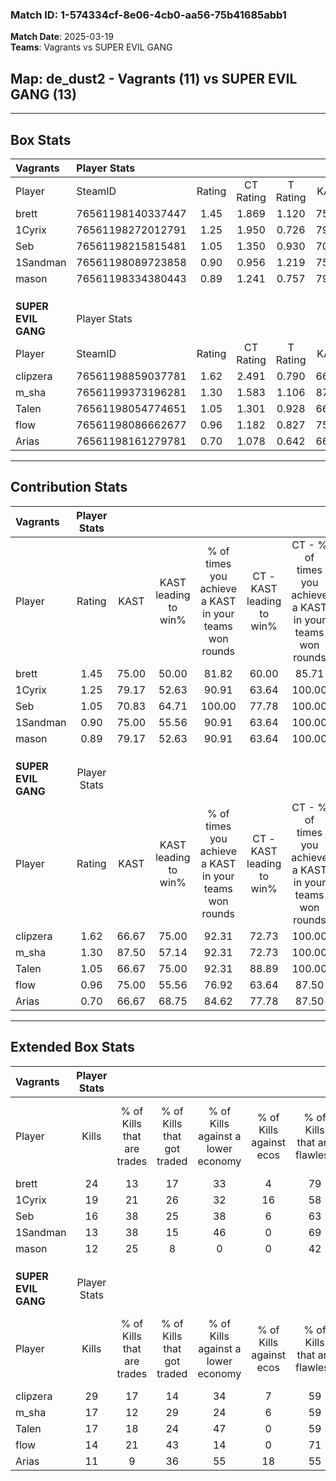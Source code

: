 ### Match ID: 1-574334cf-8e06-4cb0-aa56-75b41685abb1  
**Match Date**: 2025-03-19  
**Teams**: Vagrants vs SUPER EVIL GANG  

## **Map**: de_dust2 - Vagrants (11) vs SUPER EVIL GANG (13)  
---  

## Box Stats  

| **Vagrants**        | Player Stats      |        |           |          |       |       |       |         |        |      |     |
| :- | :- | :-: | :-: | :-: | :-: | :-: | :-: | :-: | :-: | :-: | :-: |
| Player              | SteamID           | Rating | CT Rating | T Rating | KAST  |  ADR  | Kills | Assists | Deaths | K/D  | HS% |
| brett               | 76561198140337447 |  1.45  |   1.869   |  1.120   | 75.00 | 98.3  |  24   |    4    |   16   | 1.50 | 66  |
| 1Cyrix              | 76561198272012791 |  1.25  |   1.950   |  0.726   | 79.17 | 85.9  |  19   |    6    |   17   | 1.12 | 31  |
| Seb                 | 76561198215815481 |  1.05  |   1.350   |  0.930   | 70.83 | 84.6  |  16   |    6    |   18   | 0.89 | 50  |
| 1Sandman            | 76561198089723858 |  0.90  |   0.956   |  1.219   | 75.00 | 61.0  |  13   |    7    |   18   | 0.72 | 61  |
| mason               | 76561198334380443 |  0.89  |   1.241   |  0.757   | 79.17 | 66.8  |  12   |    6    |   19   | 0.63 | 91  |
|                     |                   |        |           |          |       |       |       |         |        |      |     |
|                     |                   |        |           |          |       |       |       |         |        |      |     |
|                     |                   |        |           |          |       |       |       |         |        |      |     |
| **SUPER EVIL GANG** | Player Stats      |        |           |          |       |       |       |         |        |      |     |
| Player              | SteamID           | Rating | CT Rating | T Rating | KAST  |  ADR  | Kills | Assists | Deaths | K/D  | HS% |
| clipzera            | 76561198859037781 |  1.62  |   2.491   |  0.790   | 66.67 | 111.3 |  29   |    6    |   16   | 1.81 | 44  |
| m_sha               | 76561199373196281 |  1.30  |   1.583   |  1.106   | 87.50 | 79.8  |  17   |    5    |   13   | 1.31 | 52  |
| Talen               | 76561198054774651 |  1.05  |   1.301   |  0.928   | 66.67 | 72.2  |  17   |    8    |   17   | 1.00 | 58  |
| flow                | 76561198086662677 |  0.96  |   1.182   |  0.827   | 75.00 | 62.3  |  14   |    6    |   17   | 0.82 | 57  |
| Arias               | 76561198161279781 |  0.70  |   1.078   |  0.642   | 66.67 | 62.9  |  11   |    6    |   21   | 0.52 | 81  |
---  

## Contribution Stats  

| **Vagrants**        | Player Stats |       |                      |                                                        |                           |                                                             |                          |                                                            |
| :- | :-: | :-: | :-: | :-: | :-: | :-: | :-: | :-: |
| Player              |    Rating    | KAST  | KAST leading to win% | % of times you achieve a KAST in your teams won rounds | CT - KAST leading to win% | CT - % of times you achieve a KAST in your teams won rounds | T - KAST leading to win% | T - % of times you achieve a KAST in your teams won rounds |
| brett               |     1.45     | 75.00 |        50.00         |                         81.82                          |           60.00           |                            85.71                            |          37.50           |                           75.00                            |
| 1Cyrix              |     1.25     | 79.17 |        52.63         |                         90.91                          |           63.64           |                           100.00                            |          37.50           |                           75.00                            |
| Seb                 |     1.05     | 70.83 |        64.71         |                         100.00                         |           77.78           |                           100.00                            |          50.00           |                           100.00                           |
| 1Sandman            |     0.90     | 75.00 |        55.56         |                         90.91                          |           63.64           |                           100.00                            |          42.86           |                           75.00                            |
| mason               |     0.89     | 79.17 |        52.63         |                         90.91                          |           63.64           |                           100.00                            |          37.50           |                           75.00                            |
|                     |              |       |                      |                                                        |                           |                                                             |                          |                                                            |
|                     |              |       |                      |                                                        |                           |                                                             |                          |                                                            |
|                     |              |       |                      |                                                        |                           |                                                             |                          |                                                            |
| **SUPER EVIL GANG** | Player Stats |       |                      |                                                        |                           |                                                             |                          |                                                            |
| Player              |    Rating    | KAST  | KAST leading to win% | % of times you achieve a KAST in your teams won rounds | CT - KAST leading to win% | CT - % of times you achieve a KAST in your teams won rounds | T - KAST leading to win% | T - % of times you achieve a KAST in your teams won rounds |
| clipzera            |     1.62     | 66.67 |        75.00         |                         92.31                          |           72.73           |                           100.00                            |          80.00           |                           80.00                            |
| m_sha               |     1.30     | 87.50 |        57.14         |                         92.31                          |           72.73           |                           100.00                            |          40.00           |                           80.00                            |
| Talen               |     1.05     | 66.67 |        75.00         |                         92.31                          |           88.89           |                           100.00                            |          57.14           |                           80.00                            |
| flow                |     0.96     | 75.00 |        55.56         |                         76.92                          |           63.64           |                            87.50                            |          42.86           |                           60.00                            |
| Arias               |     0.70     | 66.67 |        68.75         |                         84.62                          |           77.78           |                            87.50                            |          57.14           |                           80.00                            |
---  

## Extended Box Stats  

| **Vagrants**        | Player Stats |                            |                            |                                    |                         |                              |                                 |        |                             |                                     |                          |                               |                            |
| :- | :-: | :-: | :-: | :-: | :-: | :-: | :-: | :-: | :-: | :-: | :-: | :-: | :-: |
| Player              |    Kills     | % of Kills that are trades | % of Kills that got traded | % of Kills against a lower economy | % of Kills against ecos | % of Kills that are flawless | % of Kills that are close duels | Deaths | % of Deaths that get traded | % of Deaths against a lower economy | % of Deaths against ecos | % of Deaths that are flawless | % of Deaths that are close |
| brett               |      24      |             13             |             17             |                 33                 |            4            |              79              |               13                |   16   |             13              |                 19                  |            0             |              75               |             0              |
| 1Cyrix              |      19      |             21             |             26             |                 32                 |           16            |              58              |                5                |   17   |             24              |                 18                  |            0             |              82               |             6              |
| Seb                 |      16      |             38             |             25             |                 38                 |            6            |              63              |                6                |   18   |             22              |                 28                  |            0             |              44               |             22             |
| 1Sandman            |      13      |             38             |             15             |                 46                 |            0            |              69              |                0                |   18   |             44              |                 11                  |            0             |              50               |             0              |
| mason               |      12      |             25             |             8              |                 0                  |            0            |              42              |               17                |   19   |             26              |                 21                  |            0             |              53               |             5              |
|                     |              |                            |                            |                                    |                         |                              |                                 |        |                             |                                     |                          |                               |                            |
|                     |              |                            |                            |                                    |                         |                              |                                 |        |                             |                                     |                          |                               |                            |
|                     |              |                            |                            |                                    |                         |                              |                                 |        |                             |                                     |                          |                               |                            |
| **SUPER EVIL GANG** | Player Stats |                            |                            |                                    |                         |                              |                                 |        |                             |                                     |                          |                               |                            |
| Player              |    Kills     | % of Kills that are trades | % of Kills that got traded | % of Kills against a lower economy | % of Kills against ecos | % of Kills that are flawless | % of Kills that are close duels | Deaths | % of Deaths that get traded | % of Deaths against a lower economy | % of Deaths against ecos | % of Deaths that are flawless | % of Deaths that are close |
| clipzera            |      29      |             17             |             14             |                 34                 |            7            |              59              |                3                |   16   |              6              |                 31                  |            0             |              63               |             6              |
| m_sha               |      17      |             12             |             29             |                 24                 |            6            |              59              |               12                |   13   |             23              |                  8                  |            0             |              69               |             8              |
| Talen               |      17      |             18             |             24             |                 47                 |            0            |              59              |               12                |   17   |             18              |                 24                  |            6             |              71               |             6              |
| flow                |      14      |             21             |             43             |                 14                 |            0            |              71              |                0                |   17   |             12              |                 18                  |            0             |              71               |             0              |
| Arias               |      11      |             9              |             36             |                 55                 |           18            |              55              |                9                |   21   |             33              |                 29                  |            0             |              57               |             19             |
